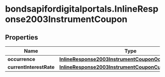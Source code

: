 # bondsapifordigitalportals.InlineResponse2003InstrumentCoupon

## Properties

Name | Type | Description | Notes
------------ | ------------- | ------------- | -------------
**occurrence** | [**InlineResponse2003InstrumentCouponOccurrence**](InlineResponse2003InstrumentCouponOccurrence.md) |  | [optional] 
**currentInterestRate** | [**InlineResponse2003InstrumentCouponCurrentInterestRate**](InlineResponse2003InstrumentCouponCurrentInterestRate.md) |  | [optional] 


